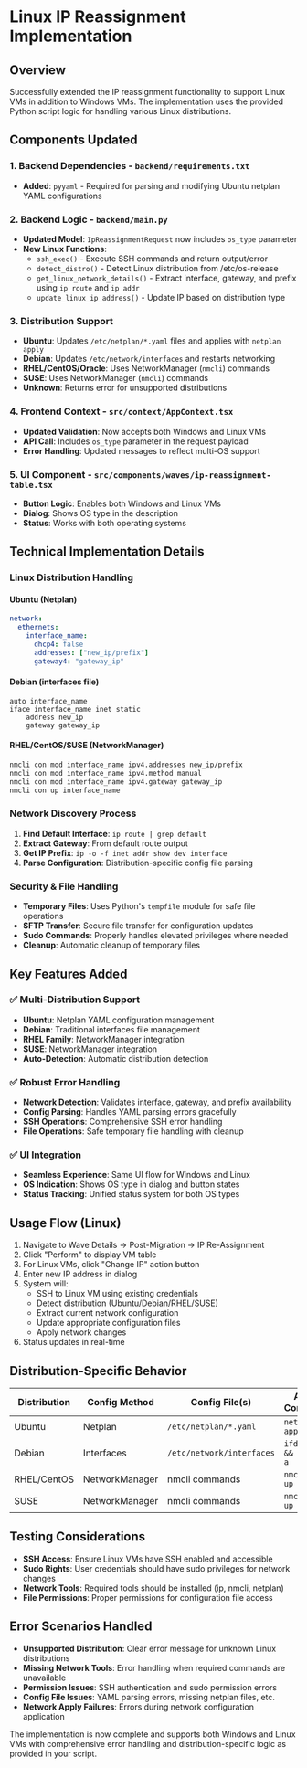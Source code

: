# Linux IP Reassignment Implementation

## Overview
Successfully extended the IP reassignment functionality to support Linux VMs in addition to Windows VMs. The implementation uses the provided Python script logic for handling various Linux distributions.

## Components Updated

### 1. Backend Dependencies - `backend/requirements.txt`
- **Added**: `pyyaml` - Required for parsing and modifying Ubuntu netplan YAML configurations

### 2. Backend Logic - `backend/main.py`
- **Updated Model**: `IpReassignmentRequest` now includes `os_type` parameter
- **New Linux Functions**:
  - `ssh_exec()` - Execute SSH commands and return output/error
  - `detect_distro()` - Detect Linux distribution from /etc/os-release
  - `get_linux_network_details()` - Extract interface, gateway, and prefix using `ip route` and `ip addr`
  - `update_linux_ip_address()` - Update IP based on distribution type

### 3. Distribution Support
- **Ubuntu**: Updates `/etc/netplan/*.yaml` files and applies with `netplan apply`
- **Debian**: Updates `/etc/network/interfaces` and restarts networking
- **RHEL/CentOS/Oracle**: Uses NetworkManager (`nmcli`) commands
- **SUSE**: Uses NetworkManager (`nmcli`) commands
- **Unknown**: Returns error for unsupported distributions

### 4. Frontend Context - `src/context/AppContext.tsx`
- **Updated Validation**: Now accepts both Windows and Linux VMs
- **API Call**: Includes `os_type` parameter in the request payload
- **Error Handling**: Updated messages to reflect multi-OS support

### 5. UI Component - `src/components/waves/ip-reassignment-table.tsx`
- **Button Logic**: Enables both Windows and Linux VMs
- **Dialog**: Shows OS type in the description
- **Status**: Works with both operating systems

## Technical Implementation Details

### Linux Distribution Handling

#### Ubuntu (Netplan)
```yaml
network:
  ethernets:
    interface_name:
      dhcp4: false
      addresses: ["new_ip/prefix"]
      gateway4: "gateway_ip"
```

#### Debian (interfaces file)
```
auto interface_name
iface interface_name inet static
    address new_ip
    gateway gateway_ip
```

#### RHEL/CentOS/SUSE (NetworkManager)
```bash
nmcli con mod interface_name ipv4.addresses new_ip/prefix
nmcli con mod interface_name ipv4.method manual
nmcli con mod interface_name ipv4.gateway gateway_ip
nmcli con up interface_name
```

### Network Discovery Process
1. **Find Default Interface**: `ip route | grep default`
2. **Extract Gateway**: From default route output
3. **Get IP Prefix**: `ip -o -f inet addr show dev interface`
4. **Parse Configuration**: Distribution-specific config file parsing

### Security & File Handling
- **Temporary Files**: Uses Python's `tempfile` module for safe file operations
- **SFTP Transfer**: Secure file transfer for configuration updates
- **Sudo Commands**: Properly handles elevated privileges where needed
- **Cleanup**: Automatic cleanup of temporary files

## Key Features Added

### ✅ Multi-Distribution Support
- **Ubuntu**: Netplan YAML configuration management
- **Debian**: Traditional interfaces file management  
- **RHEL Family**: NetworkManager integration
- **SUSE**: NetworkManager integration
- **Auto-Detection**: Automatic distribution detection

### ✅ Robust Error Handling
- **Network Detection**: Validates interface, gateway, and prefix availability
- **Config Parsing**: Handles YAML parsing errors gracefully
- **SSH Operations**: Comprehensive SSH error handling
- **File Operations**: Safe temporary file handling with cleanup

### ✅ UI Integration
- **Seamless Experience**: Same UI flow for Windows and Linux
- **OS Indication**: Shows OS type in dialog and button states
- **Status Tracking**: Unified status system for both OS types

## Usage Flow (Linux)
1. Navigate to Wave Details → Post-Migration → IP Re-Assignment
2. Click "Perform" to display VM table
3. For Linux VMs, click "Change IP" action button
4. Enter new IP address in dialog
5. System will:
   - SSH to Linux VM using existing credentials
   - Detect distribution (Ubuntu/Debian/RHEL/SUSE)
   - Extract current network configuration
   - Update appropriate configuration files
   - Apply network changes
6. Status updates in real-time

## Distribution-Specific Behavior

| Distribution | Config Method | Config File(s) | Apply Command |
|--------------|---------------|----------------|---------------|
| Ubuntu | Netplan | `/etc/netplan/*.yaml` | `netplan apply` |
| Debian | Interfaces | `/etc/network/interfaces` | `ifdown -a && ifup -a` |
| RHEL/CentOS | NetworkManager | nmcli commands | `nmcli con up` |
| SUSE | NetworkManager | nmcli commands | `nmcli con up` |

## Testing Considerations
- **SSH Access**: Ensure Linux VMs have SSH enabled and accessible
- **Sudo Rights**: User credentials should have sudo privileges for network changes
- **Network Tools**: Required tools should be installed (ip, nmcli, netplan)
- **File Permissions**: Proper permissions for configuration file access

## Error Scenarios Handled
- **Unsupported Distribution**: Clear error message for unknown Linux distributions
- **Missing Network Tools**: Error handling when required commands are unavailable
- **Permission Issues**: SSH authentication and sudo permission errors
- **Config File Issues**: YAML parsing errors, missing netplan files, etc.
- **Network Apply Failures**: Errors during network configuration application

The implementation is now complete and supports both Windows and Linux VMs with comprehensive error handling and distribution-specific logic as provided in your script.
